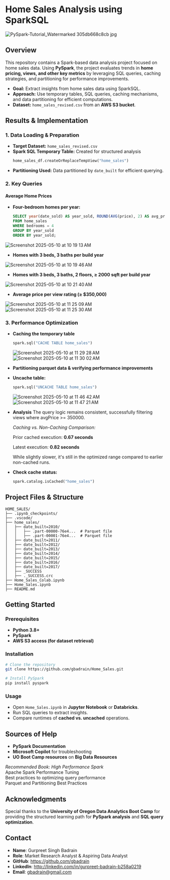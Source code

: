 # Home Sales Analysis using SparkSQL
![PySpark-Tutorial_Watermarked 305db668c8cb jpg](https://github.com/user-attachments/assets/7b9d178e-c6fc-4d04-9328-85af9ea40480)

## Overview
This repository contains a Spark-based data analysis project focused on home sales data. Using **PySpark**, the project evaluates trends in **home pricing, views, and other key metrics** by leveraging SQL queries, caching strategies, and partitioning for performance improvements.

* **Goal:** Extract insights from home sales data using SparkSQL.
* **Approach:** Use temporary tables, SQL queries, caching mechanisms, and data partitioning for efficient computations.
* **Dataset:** `home_sales_revised.csv` from an **AWS S3 bucket**.

## Results & Implementation

### 1. Data Loading & Preparation
* **Target Dataset:** `home_sales_revised.csv`
* **Spark SQL Temporary Table:** Created for structured analysis
  ```python
  home_sales_df.createOrReplaceTempView("home_sales")
  ```
* **Partitioning Used:** Data partitioned by `date_built` for efficient querying.

### 2. Key Queries

#### Average Home Prices
* **Four-bedroom homes per year:**
  ```sql
  SELECT year(date_sold) AS year_sold, ROUND(AVG(price), 2) AS avg_price
  FROM home_sales
  WHERE bedrooms = 4
  GROUP BY year_sold
  ORDER BY year_sold;
  ```
![Screenshot 2025-05-10 at 10 19 13 AM](https://github.com/user-attachments/assets/6f98a1e4-32ca-4192-bdbc-5e9bebd63386)

* **Homes with 3 beds, 3 baths per build year**
  
![Screenshot 2025-05-10 at 10 19 46 AM](https://github.com/user-attachments/assets/b22112a9-68cf-4ec9-9728-54c1f958385b)

* **Homes with 3 beds, 3 baths, 2 floors, ≥ 2000 sqft per build year**
  
![Screenshot 2025-05-10 at 10 21 40 AM](https://github.com/user-attachments/assets/20381bd2-8aa1-4ee1-b1b5-c8f02a4c7a6a)


* **Average price per view rating (≥ $350,000)**

![Screenshot 2025-05-10 at 11 25 09 AM](https://github.com/user-attachments/assets/12de8977-53b9-471a-8b03-4c3b8f584785)
![Screenshot 2025-05-10 at 11 25 30 AM](https://github.com/user-attachments/assets/9b25f3b4-bde1-44e1-8d43-5eec98a754be)


### 3. Performance Optimization
* **Caching the temporary table**
  ```python
  spark.sql("CACHE TABLE home_sales")
  ```
  ![Screenshot 2025-05-10 at 11 29 28 AM](https://github.com/user-attachments/assets/c31a01fb-99b4-4231-bbdb-151b8707157f)
  ![Screenshot 2025-05-10 at 11 30 02 AM](https://github.com/user-attachments/assets/5288a711-14ca-42b1-afb7-dd53f85dc352)

* **Partitioning parquet data & verifying performance improvements**

* **Uncache table:**
  ```python
  spark.sql("UNCACHE TABLE home_sales")
  ```
  ![Screenshot 2025-05-10 at 11 46 42 AM](https://github.com/user-attachments/assets/15027e44-1269-4eba-aa81-4a65ddbfbdcd)
  ![Screenshot 2025-05-10 at 11 47 21 AM](https://github.com/user-attachments/assets/83ce0538-e08c-40f4-b51f-0d3f6d391ec1)




 * **Analysis**
    The query logic remains consistent, successfully filtering views where avgPrice >= 350000.

    *Caching vs. Non-Caching Comparison:*

    Prior cached execution: **0.67 seconds**

    Latest execution: **0.82 seconds**

    While slightly slower, it's still in the optimized range compared to earlier non-cached runs.

* **Check cache status:**
  ```python
  spark.catalog.isCached("home_sales")
  ```

## Project Files & Structure
```
HOME_SALES/
├── .ipynb_checkpoints/
├── .vscode/
├── home_sales/
│   ├── date_built=2010/
│   │   ├── .part-00000-76e4...  # Parquet file
│   │   ├── .part-00001-76e4...  # Parquet file
│   ├── date_built=2011/
│   ├── date_built=2012/
│   ├── date_built=2013/
│   ├── date_built=2014/
│   ├── date_built=2015/
│   ├── date_built=2016/
│   ├── date_built=2017/
│   ├── _SUCCESS
│   ├── ._SUCCESS.crc
├── Home_Sales_Colab.ipynb
├── Home_Sales.ipynb
├── README.md
```

## Getting Started

### Prerequisites
* **Python 3.8+**
* **PySpark**
* **AWS S3 access (for dataset retrieval)**

### Installation
```bash
# Clone the repository
git clone https://github.com/gbadrain/Home_Sales.git

# Install PySpark
pip install pyspark
```

### Usage
* Open `Home_Sales.ipynb` in **Jupyter Notebook** or **Databricks**.
* Run SQL queries to extract insights.
* Compare runtimes of **cached vs. uncached** operations.

## Sources of Help
* **PySpark Documentation**
* **Microsoft Copilot** for troubleshooting
* **UO Boot Camp resources** on **Big Data Resources**

*Recommended Book: High Performance Spark*  
Apache Spark Performance Tuning  
Best practices to optimizing query performance  
Parquet and Partitioning Best Practices  


## Acknowledgments
Special thanks to the **University of Oregon Data Analytics Boot Camp** for providing the structured learning path for **PySpark analysis** and **SQL query optimization**.

## Contact

* **Name**: Gurpreet Singh Badrain
* **Role**: Market Research Analyst & Aspiring Data Analyst
* **GitHub**: https://github.com/gbadrain
* **LinkedIn**: http://linkedin.com/in/gurpreet-badrain-b258a0219
* **Email**: gbadrain@gmail.com


